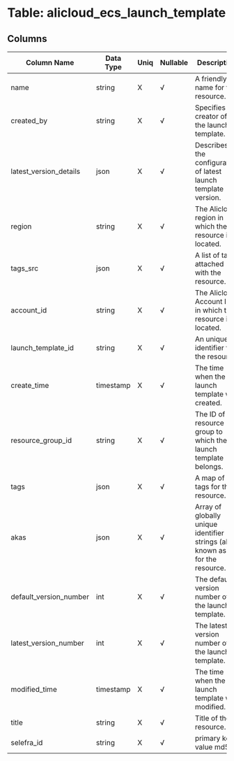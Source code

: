 # Table: alicloud_ecs_launch_template

## Columns 

|  Column Name   |  Data Type  | Uniq | Nullable | Description | 
|  ----  | ----  | ----  | ----  | ---- | 
| name | string | X | √ | A friendly name for the resource. | 
| created_by | string | X | √ | Specifies the creator of the launch template. | 
| latest_version_details | json | X | √ | Describes the configuration of latest launch template version. | 
| region | string | X | √ | The Alicloud region in which the resource is located. | 
| tags_src | json | X | √ | A list of tags attached with the resource. | 
| account_id | string | X | √ | The Alicloud Account ID in which the resource is located. | 
| launch_template_id | string | X | √ | An unique identifier for the resource. | 
| create_time | timestamp | X | √ | The time when the launch template was created. | 
| resource_group_id | string | X | √ | The ID of the resource group to which the launch template belongs. | 
| tags | json | X | √ | A map of tags for the resource. | 
| akas | json | X | √ | Array of globally unique identifier strings (also known as) for the resource. | 
| default_version_number | int | X | √ | The default version number of the launch template. | 
| latest_version_number | int | X | √ | The latest version number of the launch template. | 
| modified_time | timestamp | X | √ | The time when the launch template was modified. | 
| title | string | X | √ | Title of the resource. | 
| selefra_id | string | X | √ | primary keys value md5 | 



